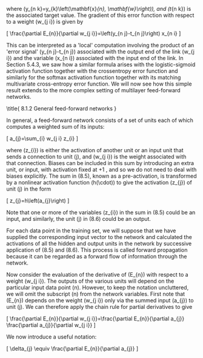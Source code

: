 where \(y_{n k}=y_{k}\left(\mathbf{x}_{n}, \mathbf{w}\right)\), and \(t_{n k}\) is the associated target value. The gradient of this error function with respect to a weight \(w_{j i}\) is given by

\[
\frac{\partial E_{n}}{\partial w_{j i}}=\left(y_{n j}-t_{n j}\right) x_{n i}
\]

This can be interpreted as a 'local' computation involving the product of an 'error signal' \(y_{n j}-t_{n j}\) associated with the output end of the link \(w_{j i}\) and the variable \(x_{n i}\) associated with the input end of the link. In Section 5.4.3, we saw how a similar formula arises with the logistic-sigmoid activation function together with the crossentropy error function and similarly for the softmax activation function together with its matching multivariate cross-entropy error function. We will now see how this simple result extends to the more complex setting of multilayer feed-forward networks.

\title{
8.1.2 General feed-forward networks
}

In general, a feed-forward network consists of a set of units each of which computes a weighted sum of its inputs:

\[
a_{j}=\sum_{i} w_{j i} z_{i}
\]

where \(z_{i}\) is either the activation of another unit or an input unit that sends a connection to unit \(j\), and \(w_{j i}\) is the weight associated with that connection. Biases can be included in this sum by introducing an extra unit, or input, with activation fixed at +1 , and so we do not need to deal with biases explicitly. The sum in (8.5), known as a pre-activation, is transformed by a nonlinear activation function \(h(\cdot)\) to give the activation \(z_{j}\) of unit \(j\) in the form

\[
z_{j}=h\left(a_{j}\right)
\]

Note that one or more of the variables \(z_{i}\) in the sum in (8.5) could be an input, and similarly, the unit \(j\) in (8.6) could be an output.

For each data point in the training set, we will suppose that we have supplied the corresponding input vector to the network and calculated the activations of all the hidden and output units in the network by successive application of (8.5) and (8.6). This process is called forward propagation because it can be regarded as a forward flow of information through the network.

Now consider the evaluation of the derivative of \(E_{n}\) with respect to a weight \(w_{j i}\). The outputs of the various units will depend on the particular input data point \(n\). However, to keep the notation uncluttered, we will omit the subscript \(n\) from the network variables. First note that \(E_{n}\) depends on the weight \(w_{j i}\) only via the summed input \(a_{j}\) to unit \(j\). We can therefore apply the chain rule for partial derivatives to give

\[
\frac{\partial E_{n}}{\partial w_{j i}}=\frac{\partial E_{n}}{\partial a_{j}} \frac{\partial a_{j}}{\partial w_{j i}}
\]

We now introduce a useful notation:

\[
\delta_{j} \equiv \frac{\partial E_{n}}{\partial a_{j}}
\]